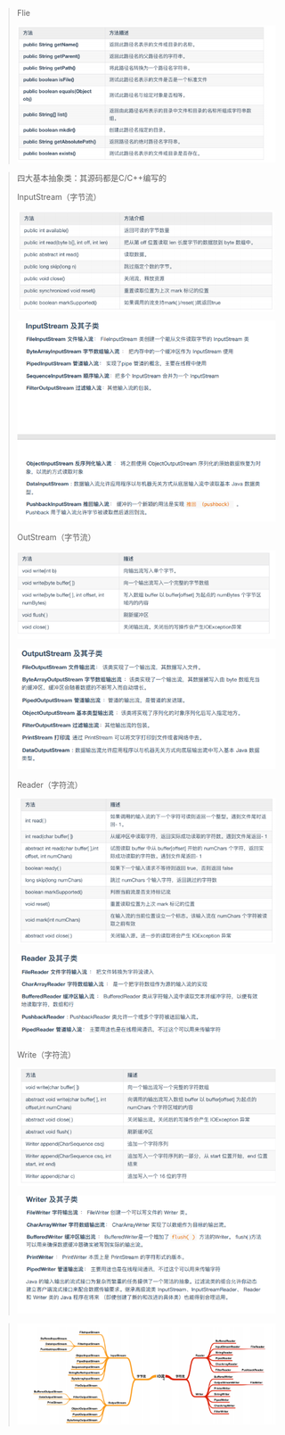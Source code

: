 > Flie
>
> ![image-20210626100654137](image\image-20210626100654137.png)

> 四大基本抽象类：其源码都是C/C++编写的
>
> InputStream（字节流）
>
> ![image-20210626100812785](image\image-20210626100812785.png)
>
> ![image-20210626101122247](image\image-20210626101122247.png)
>
> OutStream（字节流）
>
> ![image-20210626100830777](image\image-20210626100830777.png)
>
> ![image-20210626101140344](image\image-20210626101140344.png)
>
> Reader（字符流）
>
> ![image-20210626100846456](image\image-20210626100846456.png)
>
> ![image-20210626101157871](image\image-20210626101157871.png)
>
> Write（字符流）
>
> ![image-20210626100903853](image\image-20210626100903853.png)
>
> ![image-20210626101217195](image\image-20210626101217195.png)

> ![image-20210626100945795](image\image-20210626100945795.png)